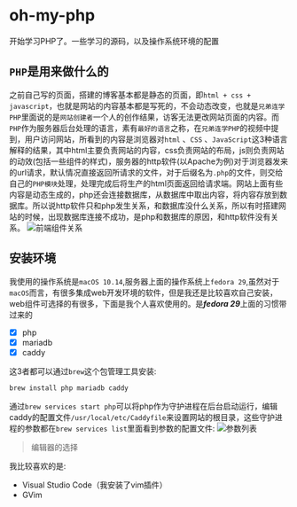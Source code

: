 # oh-my-php
开始学习PHP了。一些学习的源码，以及操作系统环境的配置

## ` PHP `是用来做什么的
之前自己写的页面，搭建的博客基本都是静态的页面，即` html + css + javascript `，也就是网站的内容基本都是写死的，不会动态改变，也就是` 兄弟连学PHP `里面说的是` 网站创建者 `一个人的创作结果，访客无法更改网站页面的内容。而` PHP `作为服务器后台处理的语言，素有` 最好的语言 `之称，在` 兄弟连学PHP `的视频中提到，用户访问网站，所看到的内容是浏览器对` html ` 、` CSS ` 、` JavaScript `这3种语言解释的结果，其中html主要负责网站的内容，css负责网站的布局，js则负责网站的动效(包括一些组件的样式)，服务器的http软件(以Apache为例)对于浏览器发来的url请求，默认情况直接返回所请求的文件，对于后缀名为` .php `的文件，则交给自己的` PHP模块 `处理，处理完成后将生产的html页面返回给请求端。网站上面有些内容是动态生成的，php还会连接数据库，从数据库中取出内容，将内容存放到数据库。所以说http软件只和php发生关系，和数据库没什么关系，所以有时搭建网站的时候，出现数据库连接不成功，是php和数据库的原因，和http软件没有关系。
![前端组件关系](http://ww1.sinaimg.cn/large/005GQrpLgy1g0anjwifogj31xq17caga.jpg)
## 安装环境
我使用的操作系统是` macOS 10.14 `,服务器上面的操作系统上` fedora 29 `,虽然对于` macOS `而言，有很多集成web开发环境的软件，但是我还是比较喜欢自己安装，web组件可选择的有很多，下面是我个人喜欢使用的。是***fedora 29***上面的习惯带过来的
- [x] php
- [x] mariadb
- [x] caddy

这3者都可以通过` brew `这个包管理工具安装:
```bash
brew install php mariadb caddy
```
通过` brew services start php `可以将php作为守护进程在后台启动运行，编辑caddy的配置文件` /usr/local/etc/Caddyfile `来设置网站的根目录，这些守护进程的参数都在` brew services list `里面看到参数的配置文件:
![参数列表](http://ww1.sinaimg.cn/large/005GQrpLgy1g0anzo3wlgj32k41o0noj.jpg)

> 编辑器的选择

我比较喜欢的是:
- Visual Studio Code（我安装了vim插件）
- GVim
